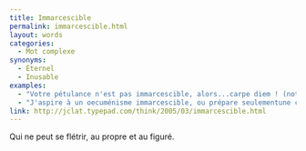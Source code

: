 ```yaml
---
title: Immarcescible
permalink: immarcescible.html
layout: words
categories:
  - Mot complexe
synonyms:
  - Éternel
  - Inusable
examples:
  - "Votre pétulance n'est pas immarcescible, alors...carpe diem ! (notez le paralogisme) (cf. Histoires)"
  - "J'aspire à un oecuménisme immarcescible, ou prépare seulementune célébrité (disons une gloriole) qui sera un jour peut-êtreposthume (diantre, quelle fatuité exacerbée !)..."
link: http://jclat.typepad.com/think/2005/03/immarcescible.html
---
```


Qui ne peut se flétrir, au propre et au figuré. 
